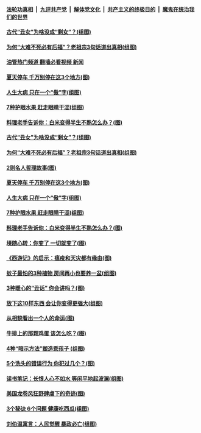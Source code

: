 ####  [法轮功真相](../../../../basic/blob/master/README.md?t=07061931) &nbsp;|&nbsp; [九评共产党](../../../../9ping.md/blob/master/README.md?t=07061931) &nbsp;|&nbsp; [解体党文化](../../../../jtdwh.md/blob/master/README.md?t=07061931)  &nbsp;|&nbsp; [共产主义的终极目的](../../../../gczydzjmd.md/blob/master/README.md?t=07061931) &nbsp;|&nbsp; [魔鬼在统治我们的世界](../../../../mgztzwmdsj.md/blob/master/README.md?t=07061931) 

#### [古代“丑女”为啥没成“剩女”？(组图)](../pages/p8/1011019.md?t=07061931) 

#### [为何“大难不死必有后福”？老祖宗3句话道出真相(组图)](../pages/p8/1010986.md?t=07061931) 

#### [油管热门频道 翻墙必看视频 新闻](http://45.76.130.85:81/youtube.html?07061931)

#### [夏天停车 千万别停在这3个地方(图)](../pages/p8/1010514.md?t=07061931) 

#### [人生大病 只在一个“傲”字(组图)](../pages/p8/1010891.md?t=07061931) 

#### [7种护眼水果 赶走眼睛干涩(组图)](../pages/p8/1010842.md?t=07061931) 

#### [料理老手告诉你：白米变得半生不熟怎么办？(图)](../pages/p8/1010785.md?t=07061931) 

#### [古代“丑女”为啥没成“剩女”？(组图)](../pages/p8/1011019.md?t=07061931) 

#### [为何“大难不死必有后福”？老祖宗3句话道出真相(组图)](../pages/p8/1010986.md?t=07061931) 

#### [2则名人哲理故事(图)](../pages/p8/1010421.md?t=07061931) 

#### [夏天停车 千万别停在这3个地方(图)](../pages/p8/1010514.md?t=07061931) 

#### [人生大病 只在一个“傲”字(组图)](../pages/p8/1010891.md?t=07061931) 

#### [7种护眼水果 赶走眼睛干涩(组图)](../pages/p8/1010842.md?t=07061931) 

#### [料理老手告诉你：白米变得半生不熟怎么办？(图)](../pages/p8/1010785.md?t=07061931) 

#### [境随心转：你变了 一切就变了(图)](../pages/p8/1010416.md?t=07061931) 

#### [《西游记》的启示：瘟疫和天灾都有缘由(图)](../pages/p8/1010586.md?t=07061931) 

#### [蚊子最怕的3种植物 房间再小也要养一盆(组图)](../pages/p8/1010515.md?t=07061931) 

#### [3种暖心的“丑话” 你会讲吗？(图)](../pages/p8/1010661.md?t=07061931) 

#### [放下这10样东西 会让你变得更强大(组图)](../pages/p8/1010760.md?t=07061931) 

#### [从相貌看出一个人的命运(图)](../pages/p8/1010735.md?t=07061931) 

#### [牛排上的那颗鸡蛋 该怎么吃？(图)](../pages/p8/1010595.md?t=07061931) 

#### [4种“暗示方法”塑造乖孩子 (组图)](../pages/p8/1010512.md?t=07061931) 

#### [5个洗头的错误行为 你犯过几个？(图)](../pages/p8/1010189.md?t=07061931) 

#### [读书笔记：长恨人心不如水 等闲平地起波澜(组图)](../pages/p8/1009456.md?t=07061931) 

#### [美国龙卷风狂野肆虐下的奇迹(图)](../pages/p8/1010580.md?t=07061931) 

#### [3个秘诀 6个问题 健康吃西瓜(组图)](../pages/p8/1010521.md?t=07061931) 

#### [刘伯温寓言：人民觉醒 暴政必亡(组图)](../pages/p8/1010564.md?t=07061931) 

<img src='http://gfw-breaker.win/goodnews/indexes/p8.md' width='0px' height='0px'/>
